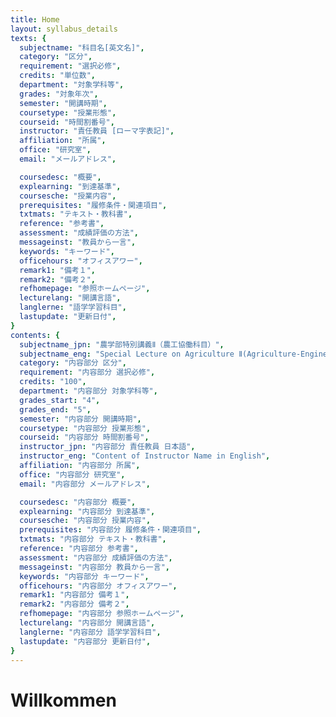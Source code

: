 ```yaml
---
title: Home
layout: syllabus_details
texts: {
  subjectname: "科目名[英文名]",
  category: "区分",
  requirement: "選択必修",
  credits: "単位数",
  department: "対象学科等",
  grades: "対象年次",
  semester: "開講時期",
  coursetype: "授業形態",
  courseid: "時間割番号",
  instructor: "責任教員 [ローマ字表記]",
  affiliation: "所属",
  office: "研究室",
  email: "メールアドレス",

  coursedesc: "概要",
  explearning: "到達基準",
  coursesche: "授業内容",
  prerequisites: "履修条件・関連項目",
  txtmats: "テキスト・教科書",
  reference: "参考書",
  assessment: "成績評価の方法",
  messageinst: "教員から一言",
  keywords: "キーワード",
  officehours: "オフィスアワー",
  remark1: "備考１",
  remark2: "備考２",
  refhomepage: "参照ホームページ",
  lecturelang: "開講言語",
  langlerne: "語学学習科目",
  lastupdate: "更新日付",
}
contents: {
  subjectname_jpn: "農学部特別講義Ⅱ（農工協働科目）",
  subjectname_eng: "Special Lecture on Agriculture Ⅱ(Agriculture-Engineering Interdiciplinary Crass)",
  category: "内容部分 区分",
  requirement: "内容部分 選択必修",
  credits: "100",
  department: "内容部分 対象学科等",
  grades_start: "4",
  grades_end: "5",
  semester: "内容部分 開講時期",
  coursetype: "内容部分 授業形態",
  courseid: "内容部分 時間割番号",
  instructor_jpn: "内容部分 責任教員 日本語",
  instructor_eng: "Content of Instructor Name in English",
  affiliation: "内容部分 所属",
  office: "内容部分 研究室",
  email: "内容部分 メールアドレス",

  coursedesc: "内容部分 概要",
  explearning: "内容部分 到達基準",
  coursesche: "内容部分 授業内容",
  prerequisites: "内容部分 履修条件・関連項目",
  txtmats: "内容部分 テキスト・教科書",
  reference: "内容部分 参考書",
  assessment: "内容部分 成績評価の方法",
  messageinst: "内容部分 教員から一言",
  keywords: "内容部分 キーワード",
  officehours: "内容部分 オフィスアワー",
  remark1: "内容部分 備考１",
  remark2: "内容部分 備考２",
  refhomepage: "内容部分 参照ホームページ",
  lecturelang: "内容部分 開講言語",
  langlerne: "内容部分 語学学習科目",
  lastupdate: "内容部分 更新日付",
}
---
```

# Willkommen
